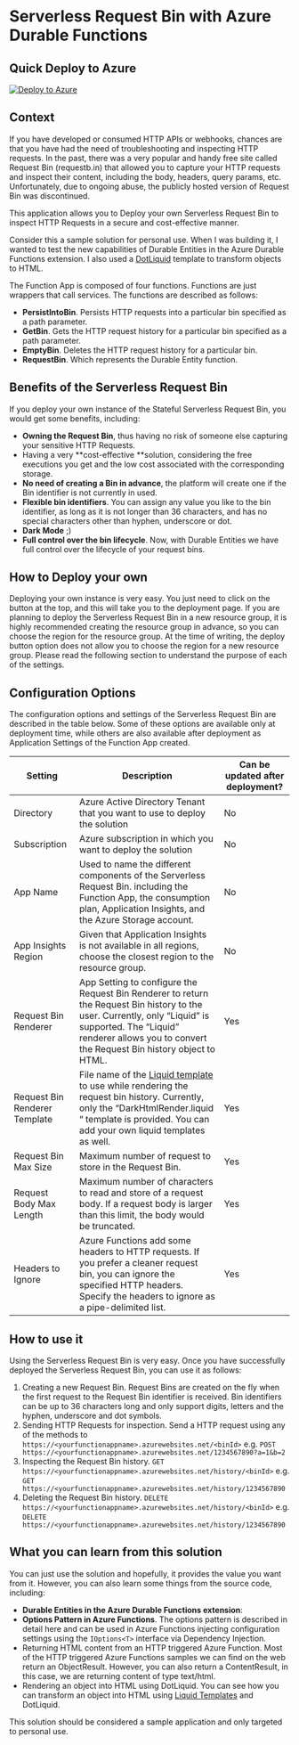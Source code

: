 ﻿# Serverless Request Bin with Azure Durable Functions

## Quick Deploy to Azure

[![Deploy to Azure](http://azuredeploy.net/deploybutton.svg)](https://azuredeploy.net/)

## Context

If you have developed or consumed HTTP APIs or webhooks, chances are that you have had the need of troubleshooting and inspecting HTTP requests. In the past, there was a very popular and handy free site called Request Bin (requestb.in) that allowed you to capture your HTTP requests and inspect their content, including the body, headers, query params, etc. Unfortunately, due to ongoing abuse, the publicly hosted version of Request Bin was discontinued.

This application allows you to Deploy your own Serverless Request Bin to inspect HTTP Requests in a secure and cost-effective manner.

Consider this a sample solution for personal use. When I was building it, I wanted to test the new capabilities of Durable Entities in the Azure Durable Functions extension. I also used a [DotLiquid](https://github.com/dotliquid/dotliquid) template to transform objects to HTML.

The Function App is composed of four functions. Functions are just wrappers that call services. The functions are described as follows: 

* **PersistIntoBin**. Persists HTTP requests into a particular bin specified as a path parameter.
* **GetBin**. Gets the HTTP request history for a particular bin specified as a path parameter.
* **EmptyBin**. Deletes the HTTP request history for a particular bin.
* **RequestBin**. Which represents the Durable Entity function.

## Benefits of the Serverless Request Bin

If you deploy your own instance of the Stateful Serverless Request Bin, you would get some benefits, including:

* **Owning the Request Bin**, thus having no risk of someone else capturing your sensitive HTTP Requests.
* Having a very **cost-effective **solution, considering the free executions you get and the low cost associated with the corresponding storage.
* **No need of creating a Bin in advance**, the platform will create one if the Bin identifier is not currently in used.
* **Flexible bin identifiers**. You can assign any value you like to the bin identifier, as long as it is not longer than 36 characters, and has no special characters other than hyphen, underscore or dot.
* **Dark Mode** ;)
* **Full control over the bin lifecycle**. Now, with Durable Entities we have full control over the lifecycle of your request bins.

## How to Deploy your own

Deploying your own instance is very easy. You just need to click on the button at the top, and this will take you to the deployment page. If you are planning to deploy the Serverless Request Bin in a new resource group, it is highly recommended creating the resource group in advance, so you can choose the region for the resource group. At the time of writing, the deploy button option does not allow you to choose the region for a new resource group. Please read the following section to understand the purpose of each of the settings.

## Configuration Options

The configuration options and settings of the Serverless Request Bin are described in the table below. Some of these options are available only at deployment time, while others are also available after deployment as Application Settings of the Function App created. 

| Setting                         | Description                                                                                                                                                                                                                                      | Can be updated after deployment?   |
|---------------------------------|--------------------------------------------------------------------------------------------------------------------------------------------------------------------------------------------------------------------------------------------------|------------------------------------|
| Directory                       | Azure Active Directory Tenant that you want to use to deploy the solution                                                                                                                                                                        | No                                 |
| Subscription                    | Azure subscription in which you want to deploy the solution                                                                                                                                                                                      | No                                 |
| App Name                        | Used to name the different components of the Serverless Request Bin. including the Function App, the consumption plan, Application Insights, and the Azure Storage account.                                                                      | No                                 |
| App Insights Region             | Given that Application Insights is not available in all regions, choose the closest region to the resource group.                                                                                                                                | No                                 |
| Request Bin Renderer            | App Setting to configure the Request Bin Renderer to return the Request Bin history to the user. Currently, only “Liquid” is supported. The “Liquid” renderer allows you to convert the Request Bin history object to HTML.                      | Yes                                |
| Request Bin Renderer Template   | File name of the [Liquid template](https://help.shopify.com/en/themes/liquid/basics) to use while rendering the request bin history. Currently, only the “DarkHtmlRender.liquid “ template is provided. You can add your own liquid templates as well. | Yes                                |
| Request Bin Max Size            | Maximum number of request to store in the Request Bin.                                                                                                                                                                                           | Yes                                |
| Request Body Max Length         | Maximum number of characters to read and store of a request body. If a request body is larger than this limit, the body would be truncated.                                                                                                      | Yes                                |
| Headers to Ignore               | Azure Functions add some headers to HTTP requests. If you prefer a cleaner request bin, you can ignore the specified HTTP headers. Specify the headers to ignore as a pipe-delimited list.                                                       | Yes                                |

## How to use it

Using the Serverless Request Bin is very easy. Once you have successfully deployed the Serverless Request Bin, you can use it as follows: 

1. Creating a new Request Bin. Request Bins are created on the fly when the first request to the Request Bin identifier is received. Bin identifiers can be up to 36 characters long and only support digits, letters and the hyphen, underscore and dot symbols.
2. Sending HTTP Requests for inspection.  Send a HTTP request using any of the methods to `https://<yourfunctionappname>.azurewebsites.net/<binId>` e.g. `POST https://<yourfunctionappname>.azurewebsites.net/1234567890?a=1&b=2`
3. Inspecting the Request Bin history. `GET https://<yourfunctionappname>.azurewebsites.net/history/<binId>` e.g. `GET https://<yourfunctionappname>.azurewebsites.net/history/1234567890`
4. Deleting the Request Bin history. `DELETE https://<yourfunctionappname>.azurewebsites.net/history/<binId>` e.g. `DELETE https://<yourfunctionappname>.azurewebsites.net/history/1234567890`

## What you can learn from this solution

You can just use the solution and hopefully, it provides the value you want from it. However, you can also learn some things from the source code, including: 

* **Durable Entities in the Azure Durable Functions extension**: 
* **Options Pattern in Azure Functions**. The options pattern is described in detail here and can be used in Azure Functions injecting configuration settings using the `IOptions<T>` interface via Dependency Injection.
* Returning HTML content from an HTTP triggered Azure Function. Most of the HTTP triggered Azure Functions samples we can find on the web return an ObjectResult. However, you can also return a ContentResult, in this case, we are returning content of type text/html.
* Rendering an object into HTML using DotLiquid. You can see how you can transform an object into HTML using [Liquid Templates](https://help.shopify.com/en/themes/liquid/basics) and DotLiquid.

This solution should be considered a sample application and only targeted to personal use.


